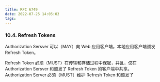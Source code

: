 ```yaml
---
title: RFC 6749
date: 2022-07-25 14:05:03
tags:
---
```




### 10.4. Refresh Tokens

Authorization Sersver 可以（MAY）向 Web 应用客户端，本地应用客户端颁发 Refresh Token。

Refresh Token 必须（MUST）在传输和存储过程中保密，并且，仅在 Authorization Sersver 和颁发了 Refresh Token 的客户端中共享。Authorization Server 必须（MUST）维护 Refresh Token 和颁发了